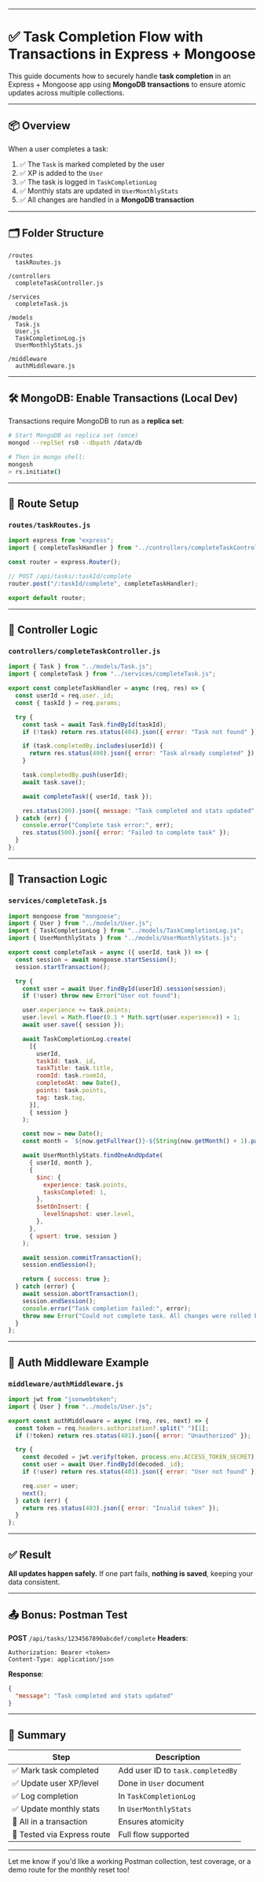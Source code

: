 
---

# ✅ Task Completion Flow with Transactions in Express + Mongoose

This guide documents how to securely handle **task completion** in an Express + Mongoose app using **MongoDB transactions** to ensure atomic updates across multiple collections.

---

## 📦 Overview

When a user completes a task:

1. ✅ The `Task` is marked completed by the user
2. ✅ XP is added to the `User`
3. ✅ The task is logged in `TaskCompletionLog`
4. ✅ Monthly stats are updated in `UserMonthlyStats`
5. ✅ All changes are handled in a **MongoDB transaction**

---

## 🗂 Folder Structure

```
/routes
  taskRoutes.js

/controllers
  completeTaskController.js

/services
  completeTask.js

/models
  Task.js
  User.js
  TaskCompletionLog.js
  UserMonthlyStats.js

/middleware
  authMiddleware.js
```

---

## 🛠️ MongoDB: Enable Transactions (Local Dev)

Transactions require MongoDB to run as a **replica set**:

```bash
# Start MongoDB as replica set (once)
mongod --replSet rs0 --dbpath /data/db

# Then in mongo shell:
mongosh
> rs.initiate()
```

---

## 📁 Route Setup

### `routes/taskRoutes.js`

```js
import express from "express";
import { completeTaskHandler } from "../controllers/completeTaskController.js";

const router = express.Router();

// POST /api/tasks/:taskId/complete
router.post("/:taskId/complete", completeTaskHandler);

export default router;
```

---

## 🎯 Controller Logic

### `controllers/completeTaskController.js`

```js
import { Task } from "../models/Task.js";
import { completeTask } from "../services/completeTask.js";

export const completeTaskHandler = async (req, res) => {
  const userId = req.user._id;
  const { taskId } = req.params;

  try {
    const task = await Task.findById(taskId);
    if (!task) return res.status(404).json({ error: "Task not found" });

    if (task.completedBy.includes(userId)) {
      return res.status(400).json({ error: "Task already completed" });
    }

    task.completedBy.push(userId);
    await task.save();

    await completeTask({ userId, task });

    res.status(200).json({ message: "Task completed and stats updated" });
  } catch (err) {
    console.error("Complete task error:", err);
    res.status(500).json({ error: "Failed to complete task" });
  }
};
```

---

## 🔄 Transaction Logic

### `services/completeTask.js`

```js
import mongoose from "mongoose";
import { User } from "../models/User.js";
import { TaskCompletionLog } from "../models/TaskCompletionLog.js";
import { UserMonthlyStats } from "../models/UserMonthlyStats.js";

export const completeTask = async ({ userId, task }) => {
  const session = await mongoose.startSession();
  session.startTransaction();

  try {
    const user = await User.findById(userId).session(session);
    if (!user) throw new Error("User not found");

    user.experience += task.points;
    user.level = Math.floor(0.1 * Math.sqrt(user.experience)) + 1;
    await user.save({ session });

    await TaskCompletionLog.create(
      [{
        userId,
        taskId: task._id,
        taskTitle: task.title,
        roomId: task.roomId,
        completedAt: new Date(),
        points: task.points,
        tag: task.tag,
      }],
      { session }
    );

    const now = new Date();
    const month = `${now.getFullYear()}-${String(now.getMonth() + 1).padStart(2, "0")}`;

    await UserMonthlyStats.findOneAndUpdate(
      { userId, month },
      {
        $inc: {
          experience: task.points,
          tasksCompleted: 1,
        },
        $setOnInsert: {
          levelSnapshot: user.level,
        },
      },
      { upsert: true, session }
    );

    await session.commitTransaction();
    session.endSession();

    return { success: true };
  } catch (error) {
    await session.abortTransaction();
    session.endSession();
    console.error("Task completion failed:", error);
    throw new Error("Could not complete task. All changes were rolled back.");
  }
};
```

---

## 🔐 Auth Middleware Example

### `middleware/authMiddleware.js`

```js
import jwt from "jsonwebtoken";
import { User } from "../models/User.js";

export const authMiddleware = async (req, res, next) => {
  const token = req.headers.authorization?.split(" ")[1];
  if (!token) return res.status(401).json({ error: "Unauthorized" });

  try {
    const decoded = jwt.verify(token, process.env.ACCESS_TOKEN_SECRET);
    const user = await User.findById(decoded._id);
    if (!user) return res.status(401).json({ error: "User not found" });

    req.user = user;
    next();
  } catch (err) {
    return res.status(403).json({ error: "Invalid token" });
  }
};
```

---

## ✅ Result

**All updates happen safely.** If one part fails, **nothing is saved**, keeping your data consistent.

---

## 📤 Bonus: Postman Test

**POST** `/api/tasks/1234567890abcdef/complete`
**Headers**:

```http
Authorization: Bearer <token>
Content-Type: application/json
```

**Response**:

```json
{
  "message": "Task completed and stats updated"
}
```

---

## 📌 Summary

| Step                        | Description                       |
| --------------------------- | --------------------------------- |
| ✅ Mark task completed       | Add user ID to `task.completedBy` |
| ✅ Update user XP/level      | Done in `User` document           |
| ✅ Log completion            | In `TaskCompletionLog`            |
| ✅ Update monthly stats      | In `UserMonthlyStats`             |
| 🔁 All in a transaction     | Ensures atomicity                 |
| 🧪 Tested via Express route | Full flow supported               |

---

Let me know if you'd like a working Postman collection, test coverage, or a demo route for the monthly reset too!
